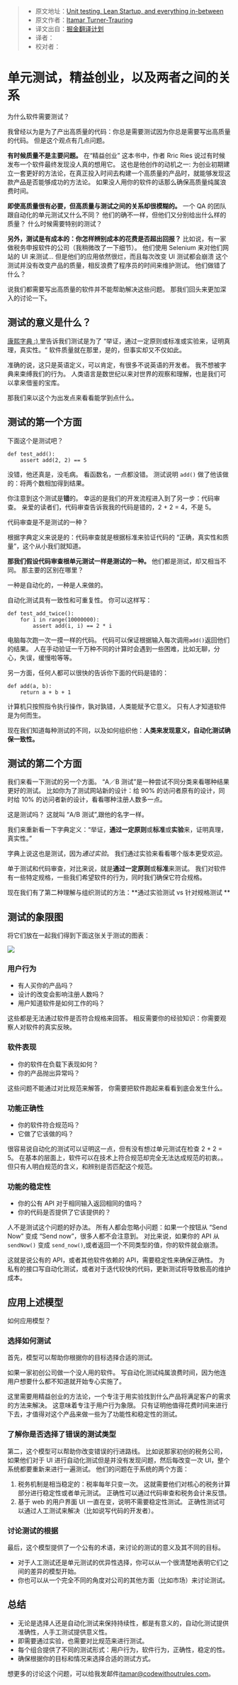 > * 原文地址：[Unit testing, Lean Startup, and everything in-between](https://codewithoutrules.com/2017/03/12/software-testing-big-picture/)
> * 原文作者：[Itamar Turner-Trauring](https://twitter.com/itamarst)
> * 译文出自：[掘金翻译计划](https://github.com/xitu/gold-miner)
> * 译者： 
> * 校对者：

# 单元测试，精益创业，以及两者之间的关系

为什么软件需要测试？

我曾经以为是为了产出高质量的代码：你总是需要测试因为你总是需要写出高质量的代码。
但是这个观点有几点问题。

**有时候质量不是主要问题。**
在“精益创业” 这本书中，作者 Rric Ries 说过有时候发布一个软件最终发现没人真的想用它。
这也是他创作的动机之一: 为创业初期建立一套更好的方法论，在真正投入时间去构建一个高质量的产品时，就能够发现这款产品是否能够成功的方法论。
如果没人用你的软件的话那么确保高质量纯属浪费时间。

**即使高质量很有必要，但高质量与测试之间的关系却很模糊的。**
一个 QA 的团队跟自动化的单元测试又什么不同？
他们的确不一样，但他们又分别给出什么样的质量？
什么时候需要特别的测试？

**另外，测试是有成本的：你怎样辨别成本的花费是否超出回报？**
比如说，有一家做税务申报软件的公司（我稍微改了一下细节）。
他们使用 Selenium 来对他们网站的 UI 来测试... 但是他们的应用依然很烂，而且每次改变 UI 测试都会崩溃
这个测试并没有改变产品的质量，相反浪费了程序员的时间来维护测试。
他们做错了什么？

说我们都需要写出高质量的软件并不能帮助解决这些问题。
那我们回头来更加深入的讨论一下。

## 测试的意义是什么？

[康熙字典 :) ]((http://jsomers.net/blog/dictionary))里告诉我们测试是为了 “举证，通过一定原则或标准或实验来，证明真理，真实性。“ 
软件质量就在那里，是的，但事实却又不仅如此。

准确的说，这只是英语定义，可以肯定，有很多不说英语的开发者。
我不想被字典来束缚我们的行为。
人类语言是数世纪以来对世界的观察和理解，也是我们可以拿来借鉴的宝库。

那我们来以这个为出发点来看看能学到点什么。

## 测试的第一个方面

下面这个是测试吧？

    def test_add():
        assert add(2, 2) == 5
    

没错，他还真是，没毛病。
看函数名，一点都没错。
测试说明 `add()`  做了他该做的：将两个数相加得到结果。

你注意到这个测试是**错**的。
幸运的是我们的开发流程进入到了另一步：代码审查。
亲爱的读者们，代码审查告诉我我的代码是错的，2 + 2 = 4，不是 5。

代码审查是不是测试的一种？

根据字典定义来说是的：代码审查就是根据标准来验证代码的 “正确，真实性和质量”，这个从小我们就知道。

**那我们假设代码审查根单元测试一样是测试的一种。**
他们都是测试，却又相当不同。
那主要的区别在哪里？

一种是自动化的，一种是人来做的。

自动化测试具有一致性和可重复性。
你可以这样写：

    def test_add_twice():
        for i in range(10000000):
            assert add(i, i) == 2 * i
    

电脑每次跑一次一摸一样的代码。
代码可以保证根据输入每次调用`add()`返回他们的结果。
人在手动验证一千万种不同的计算时会遇到一些困难，比如无聊，分心，失误，缓慢啦等等。

另一方面，任何人都可以很快的告诉你下面的代码是错的：

    def add(a, b):
        return a + b + 1
    

计算机只按照指令执行操作，孰对孰错，人类能赋予它意义。
只有人才知道软件是为何而生。

现在我们知道每种测试的不同，以及如何组织他：**人类来发现意义，自动化测试确保一致性。**

## 测试的第二个方面

我们来看一下测试的另一个方面。
“A／B  测试”是一种尝试不同分类来看哪种结果更好的测试。
比如你为了测试网站新的设计：给 90% 的访问者原有的设计，同时给 10% 的访问者新的设计，看看哪种注册人数多一点。

这是测试吗？
这就叫 “A/B 测试”,跟他的名字一样。

我们来重新看一下字典定义：“举证，**通过一定原则**或**标准**或**实验**来，证明真理，真实性。”

字典上说这也是测试，因为*通过实验*。
我们通过实验来看看哪个版本更受欢迎。

单于测试和代码审查，对比来说，就是**通过一定原则**或**标准**来测试。
我们对软件有一些特定规格，一些我们希望软件的行为，同时我们确保它符合规格。

现在我们有了第二种理解与组织测试的方法：**通过实验测试 vs 针对规格测试 **

## 测试的象限图

将它们放在一起我们得到下面这张关于测试的图表：

![](https://ww2.sinaimg.cn/large/006tKfTcly1fdorbapge0j312c13k0xb.jpg)

### 用户行为

- 有人买你的产品吗？
- 设计的改变会影响注册人数吗？
- 用户知道软件是如何工作的吗？

这些都是无法通过软件是否符合规格来回答。
相反需要你的经验知识：你需要观察人对软件的真实反映。

### 软件表现

- 你的软件在负载下表现如何？
- 你的产品抛出异常吗？

这些问题不能通过对比规范来解答，
你需要把软件跑起来看看到底会发生什么。

### 功能正确性

- 你的软件符合规范吗？
- 它做了它该做的吗？

很容易说自动化的测试可以证明这一点，但有没有想过单元测试在检查 2 + 2 = 5。
在基本的层面上，软件可以在技术上符合规范却完全无法达成规范的初衷。。
但只有人明白规范的含义，和辨别是否匹配这个规范。

### 功能的稳定性

- 你的公有 API 对于相同输入返回相同的值吗？
- 你的代码是否提供了它该提供的？

人不是测试这个问题的好办法。
所有人都会忽略小问题：如果一个按钮从 “Send Now” 变成 “Send now”，很多人都不会注意到。
对比来说，如果你的 API 从 `sendNow()` 变成 `send_now()`,或者返回一个不同类型的值，你的软件就会崩溃。

这就是说公有的 API，或者其他软件依赖的 API，需要稳定性来确保正确性。
为私有的接口写自动化测试，或者对于迭代较快的代码，更新测试将导致极高的维护成本。

## 应用上述模型

如何应用模型？

### 选择如何测试

首先，模型可以帮助你根据你的目标选择合适的测试。

如果一家初创公司做一个没人用的软件。
写自动化测试纯属浪费时间，因为他连用户想要什么都不知道就开始专心实施了。

这里需要用精益创业的方法论，一个专注于用实验找到什么产品将满足客户的需求的方法来解决。
这意味着专注于用户行为象限。
只有证明他值得花费时间来进行下去，才值得对这个产品来做一些为了功能性和稳定性的测试。

### 了解你是否选择了错误的测试类型

第二，这个模型可以帮助你改变错误的行进路线。
比如说那家初创的税务公司，如果他们对于 UI 进行自动化测试但是并没有发现问题，然后每改变一次 UI，整个系统都要重新来进行一遍测试。
他们的问题在于系统的两个方面：

1. 税务机制是相当稳定的：税率每年只变一次。
这就需要他们对核心的税务计算部分进行稳定性或者单元测试。
正确性可以通过代码审查和税务会计来反馈。
2. 基于 web 的用户界面
UI 一直在变，说明不需要稳定性测试。
正确性测试可以通过人工测试来解决（比如说写代码的开发者）。

### 讨论测试的根据

最后，这个模型提供了一个公有的术语，来讨论的测试的意义及其不同的目标。

- 对于人工测试还是单元测试的优异性选择，你可以从一个很清楚地表明它们之间的差异的模型开始。
- 你也可以从一个完全不同的角度对公司的其他方面（比如市场）来讨论测试。

## 总结

- 无论是选择人还是自动化测试来保持持续性，都是有意义的，自动化测试提供准确性，人手工测试提供意义性。
- 即需要通过实验，也需要对比规范来进行测试。
- 每个组合提供了不同的测试形式：用户行为，软件行为，正确性，稳定的性。
- 确保根据你的目标和情况来选择合适的测试方式。

想更多的讨论这个问题，可以给我发邮件[itamar@codewithoutrules.com](mailto:itamar@codewithoutrules.com)。